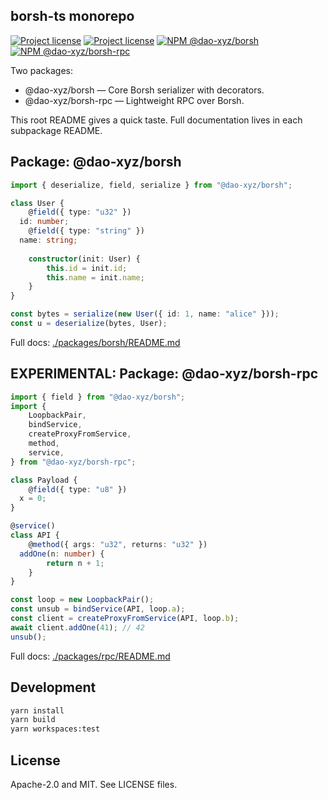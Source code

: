 ## borsh-ts monorepo

[![Project license](https://img.shields.io/badge/license-Apache2.0-blue.svg)](https://opensource.org/licenses/Apache-2.0)
[![Project license](https://img.shields.io/badge/license-MIT-blue.svg)](https://opensource.org/licenses/MIT)
[![NPM @dao-xyz/borsh](https://img.shields.io/npm/v/@dao-xyz/borsh.svg?style=flat-square)](https://npmjs.com/@dao-xyz/borsh)
[![NPM @dao-xyz/borsh-rpc](https://img.shields.io/npm/v/@dao-xyz/borsh-rpc.svg?style=flat-square)](https://npmjs.com/@dao-xyz/borsh-rpc)

Two packages:

- @dao-xyz/borsh — Core Borsh serializer with decorators.
- @dao-xyz/borsh-rpc — Lightweight RPC over Borsh.

This root README gives a quick taste. Full documentation lives in each subpackage README.

## Package: @dao-xyz/borsh

```ts
import { deserialize, field, serialize } from "@dao-xyz/borsh";

class User {
	@field({ type: "u32" }) 
  id: number;
	@field({ type: "string" }) 
  name: string;
  
	constructor(init: User) {
		this.id = init.id;
		this.name = init.name;
	}
}

const bytes = serialize(new User({ id: 1, name: "alice" }));
const u = deserialize(bytes, User);
```

Full docs: [./packages/borsh/README.md](./packages/borsh/README.md)

## EXPERIMENTAL: Package: @dao-xyz/borsh-rpc

```ts
import { field } from "@dao-xyz/borsh";
import {
	LoopbackPair,
	bindService,
	createProxyFromService,
	method,
	service,
} from "@dao-xyz/borsh-rpc";

class Payload {
	@field({ type: "u8" }) 
  x = 0;
}

@service()
class API {
	@method({ args: "u32", returns: "u32" }) 
  addOne(n: number) {
		return n + 1;
	}
}

const loop = new LoopbackPair();
const unsub = bindService(API, loop.a);
const client = createProxyFromService(API, loop.b);
await client.addOne(41); // 42
unsub();
```

Full docs: [./packages/rpc/README.md](./packages/rpc/README.md)

## Development

```bash
yarn install
yarn build
yarn workspaces:test
```

## License

Apache-2.0 and MIT. See LICENSE files.

